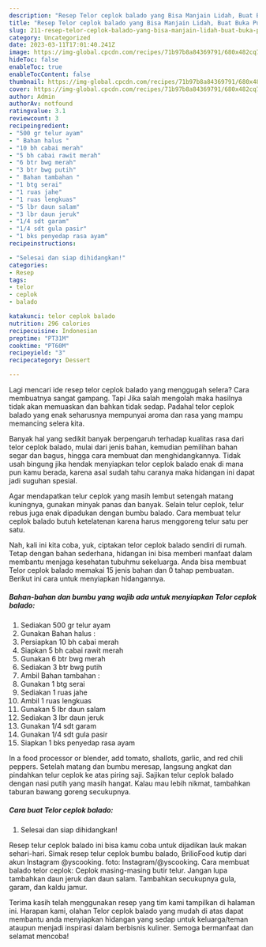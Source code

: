 ```yaml
---
description: "Resep Telor ceplok balado yang Bisa Manjain Lidah, Buat Buka Puasa Enak"
title: "Resep Telor ceplok balado yang Bisa Manjain Lidah, Buat Buka Puasa Enak"
slug: 211-resep-telor-ceplok-balado-yang-bisa-manjain-lidah-buat-buka-puasa-enak
category: Uncategorized
date: 2023-03-11T17:01:40.241Z
image: https://img-global.cpcdn.com/recipes/71b97b8a84369791/680x482cq70/telor-ceplok-balado-foto-resep-utama.jpg
hideToc: false
enableToc: true
enableTocContent: false
thumbnail: https://img-global.cpcdn.com/recipes/71b97b8a84369791/680x482cq70/telor-ceplok-balado-foto-resep-utama.jpg
cover: https://img-global.cpcdn.com/recipes/71b97b8a84369791/680x482cq70/telor-ceplok-balado-foto-resep-utama.jpg
author: Admin
authorAv: notfound
ratingvalue: 3.1
reviewcount: 3
recipeingredient:
- "500 gr telur ayam"
- " Bahan halus "
- "10 bh cabai merah"
- "5 bh cabai rawit merah"
- "6 btr bwg merah"
- "3 btr bwg putih"
- " Bahan tambahan "
- "1 btg serai"
- "1 ruas jahe"
- "1 ruas lengkuas"
- "5 lbr daun salam"
- "3 lbr daun jeruk"
- "1/4 sdt garam"
- "1/4 sdt gula pasir"
- "1 bks penyedap rasa ayam"
recipeinstructions:

- "Selesai dan siap dihidangkan!"
categories:
- Resep
tags:
- telor
- ceplok
- balado

katakunci: telor ceplok balado 
nutrition: 296 calories
recipecuisine: Indonesian
preptime: "PT31M"
cooktime: "PT60M"
recipeyield: "3"
recipecategory: Dessert

---
```



Lagi mencari ide resep telor ceplok balado yang menggugah selera? Cara membuatnya sangat gampang. Tapi Jika salah mengolah maka hasilnya tidak akan memuaskan dan bahkan tidak sedap. Padahal telor ceplok balado yang enak seharusnya mempunyai aroma dan rasa yang mampu memancing selera kita.


Banyak hal yang sedikit banyak berpengaruh terhadap kualitas rasa dari telor ceplok balado, mulai dari jenis bahan, kemudian pemilihan bahan segar dan bagus, hingga cara membuat dan menghidangkannya. Tidak usah bingung jika hendak menyiapkan telor ceplok balado enak di mana pun kamu berada, karena asal sudah tahu caranya maka hidangan ini dapat jadi suguhan spesial.

Agar mendapatkan telur ceplok yang masih lembut setengah matang kuningnya, gunakan minyak panas dan banyak. Selain telur ceplok, telur rebus juga enak dipadukan dengan bumbu balado. Cara membuat telur ceplok balado butuh ketelatenan karena harus menggoreng telur satu per satu.


Nah, kali ini kita coba, yuk, ciptakan telor ceplok balado sendiri di rumah. Tetap dengan bahan sederhana, hidangan ini bisa memberi manfaat dalam membantu menjaga kesehatan tubuhmu sekeluarga. Anda bisa membuat Telor ceplok balado memakai 15 jenis bahan dan 0 tahap pembuatan. Berikut ini cara untuk menyiapkan hidangannya.

<!--inarticleads1-->

##### Bahan-bahan dan bumbu yang wajib ada untuk menyiapkan Telor ceplok balado:

1. Sediakan 500 gr telur ayam
1. Gunakan  Bahan halus :
1. Persiapkan 10 bh cabai merah
1. Siapkan 5 bh cabai rawit merah
1. Gunakan 6 btr bwg merah
1. Sediakan 3 btr bwg putih
1. Ambil  Bahan tambahan :
1. Gunakan 1 btg serai
1. Sediakan 1 ruas jahe
1. Ambil 1 ruas lengkuas
1. Gunakan 5 lbr daun salam
1. Sediakan 3 lbr daun jeruk
1. Gunakan 1/4 sdt garam
1. Gunakan 1/4 sdt gula pasir
1. Siapkan 1 bks penyedap rasa ayam


In a food processor or blender, add tomato, shallots, garlic, and red chili peppers. Setelah matang dan bumbu meresap, langsung angkat dan pindahkan telur ceplok ke atas piring saji. Sajikan telur ceplok balado dengan nasi putih yang masih hangat. Kalau mau lebih nikmat, tambahkan taburan bawang goreng secukupnya. 

<!--inarticleads2-->

##### Cara buat Telor ceplok balado:


1. Selesai dan siap dihidangkan!

Resep telur ceplok balado ini bisa kamu coba untuk dijadikan lauk makan sehari-hari. Simak resep telur ceplok bumbu balado, BrilioFood kutip dari akun Instagram @yscooking. foto: Instagram/@yscooking. Cara membuat balado telor ceplok: Ceplok masing-masing butir telur. Jangan lupa tambahkan daun jeruk dan daun salam. Tambahkan secukupnya gula, garam, dan kaldu jamur. 

Terima kasih telah menggunakan resep yang tim kami tampilkan di halaman ini. Harapan kami, olahan Telor ceplok balado yang mudah di atas dapat membantu anda menyiapkan hidangan yang sedap untuk keluarga/teman ataupun menjadi inspirasi dalam berbisnis kuliner. Semoga bermanfaat dan selamat mencoba!
